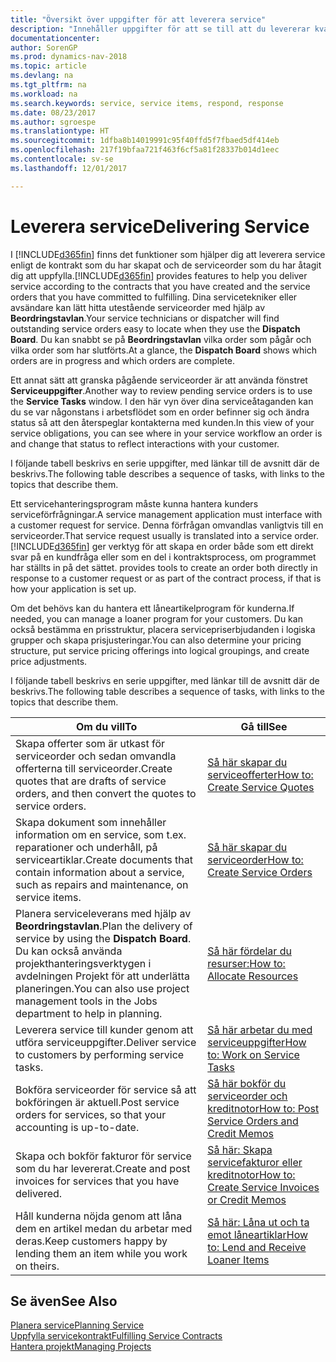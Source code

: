 ```yaml
---
title: "Översikt över uppgifter för att leverera service"
description: "Innehåller uppgifter för att se till att du levererar kvalitetsservice och lever upp till avtal med kunder."
documentationcenter: 
author: SorenGP
ms.prod: dynamics-nav-2018
ms.topic: article
ms.devlang: na
ms.tgt_pltfrm: na
ms.workload: na
ms.search.keywords: service, service items, respond, response
ms.date: 08/23/2017
ms.author: sgroespe
ms.translationtype: HT
ms.sourcegitcommit: 1dfba8b14019991c95f40ffd5f7fbaed5df414eb
ms.openlocfilehash: 217f19bfaa721f463f6cf5a81f28337b014d1eec
ms.contentlocale: sv-se
ms.lasthandoff: 12/01/2017

---
```

# <a name="delivering-service"></a><span data-ttu-id="b6281-103">Leverera service</span><span class="sxs-lookup"><span data-stu-id="b6281-103">Delivering Service</span></span>
<span data-ttu-id="b6281-104">I [!INCLUDE[d365fin](includes/d365fin_md.md)] finns det funktioner som hjälper dig att leverera service enligt de kontrakt som du har skapat och de serviceorder som du har åtagit dig att uppfylla.</span><span class="sxs-lookup"><span data-stu-id="b6281-104">[!INCLUDE[d365fin](includes/d365fin_md.md)] provides features to help you deliver service according to the contracts that you have created and the service orders that you have committed to fulfilling.</span></span> <span data-ttu-id="b6281-105">Dina servicetekniker eller avsändare kan lätt hitta utestående serviceorder med hjälp av **Beordringstavlan**.</span><span class="sxs-lookup"><span data-stu-id="b6281-105">Your service technicians or dispatcher will find outstanding service orders easy to locate when they use the **Dispatch Board**.</span></span> <span data-ttu-id="b6281-106">Du kan snabbt se på **Beordringstavlan** vilka order som pågår och vilka order som har slutförts.</span><span class="sxs-lookup"><span data-stu-id="b6281-106">At a glance, the **Dispatch Board** shows which orders are in progress and which orders are complete.</span></span>  
  
<span data-ttu-id="b6281-107">Ett annat sätt att granska pågående serviceorder är att använda fönstret **Serviceuppgifter**.</span><span class="sxs-lookup"><span data-stu-id="b6281-107">Another way to review pending service orders is to use the **Service Tasks** window.</span></span> <span data-ttu-id="b6281-108">I den här vyn över dina serviceåtaganden kan du se var någonstans i arbetsflödet som en order befinner sig och ändra status så att den återspeglar kontakterna med kunden.</span><span class="sxs-lookup"><span data-stu-id="b6281-108">In this view of your service obligations, you can see where in your service workflow an order is and change that status to reflect interactions with your customer.</span></span>  
  
<span data-ttu-id="b6281-109">I följande tabell beskrivs en serie uppgifter, med länkar till de avsnitt där de beskrivs.</span><span class="sxs-lookup"><span data-stu-id="b6281-109">The following table describes a sequence of tasks, with links to the topics that describe them.</span></span>   

<span data-ttu-id="b6281-110">Ett servicehanteringsprogram måste kunna hantera kunders serviceförfrågningar.</span><span class="sxs-lookup"><span data-stu-id="b6281-110">A service management application must interface with a customer request for service.</span></span> <span data-ttu-id="b6281-111">Denna förfrågan omvandlas vanligtvis till en serviceorder.</span><span class="sxs-lookup"><span data-stu-id="b6281-111">That service request usually is translated into a service order.</span></span> [!INCLUDE[d365fin](includes/d365fin_md.md)]<span data-ttu-id="b6281-112"> ger verktyg för att skapa en order både som ett direkt svar på en kundfråga eller som en del i kontraktsprocess, om programmet har ställts in på det sättet.</span><span class="sxs-lookup"><span data-stu-id="b6281-112"> provides tools to create an order both directly in response to a customer request or as part of the contract process, if that is how your application is set up.</span></span>  
  
<span data-ttu-id="b6281-113">Om det behövs kan du hantera ett låneartikelprogram för kunderna.</span><span class="sxs-lookup"><span data-stu-id="b6281-113">If needed, you can manage a loaner program for your customers.</span></span> <span data-ttu-id="b6281-114">Du kan också bestämma en prisstruktur, placera servicepriserbjudanden i logiska grupper och skapa prisjusteringar.</span><span class="sxs-lookup"><span data-stu-id="b6281-114">You can also determine your pricing structure, put service pricing offerings into logical groupings, and create price adjustments.</span></span>  
  
<span data-ttu-id="b6281-115">I följande tabell beskrivs en serie uppgifter, med länkar till de avsnitt där de beskrivs.</span><span class="sxs-lookup"><span data-stu-id="b6281-115">The following table describes a sequence of tasks, with links to the topics that describe them.</span></span>   
  
|<span data-ttu-id="b6281-116">**Om du vill**</span><span class="sxs-lookup"><span data-stu-id="b6281-116">**To**</span></span>|<span data-ttu-id="b6281-117">**Gå till**</span><span class="sxs-lookup"><span data-stu-id="b6281-117">**See**</span></span>|  
|------------|-------------|  
|<span data-ttu-id="b6281-118">Skapa offerter som är utkast för serviceorder och sedan omvandla offerterna till serviceorder.</span><span class="sxs-lookup"><span data-stu-id="b6281-118">Create quotes that are drafts of service orders, and then convert the quotes to service orders.</span></span>|[<span data-ttu-id="b6281-119">Så här skapar du serviceofferter</span><span class="sxs-lookup"><span data-stu-id="b6281-119">How to: Create Service Quotes</span></span>](service-how-to-create-service-quotes.md)|
|<span data-ttu-id="b6281-120">Skapa dokument som innehåller information om en service, som t.ex. reparationer och underhåll, på serviceartiklar.</span><span class="sxs-lookup"><span data-stu-id="b6281-120">Create documents that contain information about a service, such as repairs and maintenance, on service items.</span></span>|[<span data-ttu-id="b6281-121">Så här skapar du serviceorder</span><span class="sxs-lookup"><span data-stu-id="b6281-121">How to: Create Service Orders</span></span>](service-how-to-create-service-orders.md)|
|<span data-ttu-id="b6281-122">Planera serviceleverans med hjälp av **Beordringstavlan**.</span><span class="sxs-lookup"><span data-stu-id="b6281-122">Plan the delivery of service by using the **Dispatch Board**.</span></span> <span data-ttu-id="b6281-123">Du kan också använda projekthanteringsverktygen i avdelningen Projekt för att underlätta planeringen.</span><span class="sxs-lookup"><span data-stu-id="b6281-123">You can also use project management tools in the Jobs department to help in planning.</span></span>|[<span data-ttu-id="b6281-124">Så här fördelar du resurser:</span><span class="sxs-lookup"><span data-stu-id="b6281-124">How to: Allocate Resources</span></span>](service-how-to-allocate-resources.md)|  
|<span data-ttu-id="b6281-125">Leverera service till kunder genom att utföra serviceuppgifter.</span><span class="sxs-lookup"><span data-stu-id="b6281-125">Deliver service to customers by performing service tasks.</span></span>|[<span data-ttu-id="b6281-126">Så här arbetar du med serviceuppgifter</span><span class="sxs-lookup"><span data-stu-id="b6281-126">How to: Work on Service Tasks</span></span>](service-how-to-work-on-service-tasks.md)|  
|<span data-ttu-id="b6281-127">Bokföra serviceorder för service så att bokföringen är aktuell.</span><span class="sxs-lookup"><span data-stu-id="b6281-127">Post service orders for services, so that your accounting is up-to-date.</span></span>|[<span data-ttu-id="b6281-128">Så här bokför du serviceorder och kreditnotor</span><span class="sxs-lookup"><span data-stu-id="b6281-128">How to: Post Service Orders and Credit Memos</span></span>](service-how-to-post-service-orders.md)|  
|<span data-ttu-id="b6281-129">Skapa och bokför fakturor för service som du har levererat.</span><span class="sxs-lookup"><span data-stu-id="b6281-129">Create and post invoices for services that you have delivered.</span></span>|[<span data-ttu-id="b6281-130">Så här: Skapa servicefakturor eller kreditnotor</span><span class="sxs-lookup"><span data-stu-id="b6281-130">How to: Create Service Invoices or Credit Memos</span></span>](service-how-create-invoices.md)|  
|<span data-ttu-id="b6281-131">Håll kunderna nöjda genom att låna dem en artikel medan du arbetar med deras.</span><span class="sxs-lookup"><span data-stu-id="b6281-131">Keep customers happy by lending them an item while you work on theirs.</span></span>| [<span data-ttu-id="b6281-132">Så här: Låna ut och ta emot låneartiklar</span><span class="sxs-lookup"><span data-stu-id="b6281-132">How to: Lend and Receive Loaner Items</span></span>](service-how-to-lend-receive-loaners.md)|
  
## <a name="see-also"></a><span data-ttu-id="b6281-133">Se även</span><span class="sxs-lookup"><span data-stu-id="b6281-133">See Also</span></span>  
[<span data-ttu-id="b6281-134">Planera service</span><span class="sxs-lookup"><span data-stu-id="b6281-134">Planning Service</span></span>](service-plan-service.md)  
[<span data-ttu-id="b6281-135">Uppfylla servicekontrakt</span><span class="sxs-lookup"><span data-stu-id="b6281-135">Fulfilling Service Contracts</span></span>](service-fulfill-service-contracts.md)  
[<span data-ttu-id="b6281-136">Hantera projekt</span><span class="sxs-lookup"><span data-stu-id="b6281-136">Managing Projects</span></span>](projects-manage-projects.md)  

